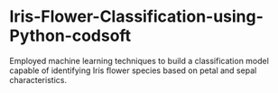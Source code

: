 # Iris-Flower-Classification-using-Python-codsoft
Employed machine learning techniques to build a classification model capable of identifying Iris flower species based on petal and sepal characteristics.
